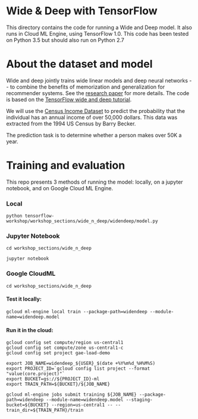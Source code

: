 # Wide & Deep with TensorFlow

This directory contains the code for running a Wide and Deep model. It also runs in Cloud ML Engine, using TensorFlow 1.0. This code has been tested on Python 3.5 but should also run on Python 2.7

# About the dataset and model
Wide and deep jointly trains wide linear models and deep neural networks -- to combine the benefits of memorization and generalization for recommender systems. See the [research paper](https://arxiv.org/abs/1606.07792) for more details. The code is based on the [TensorFlow wide and deep tutorial](https://www.tensorflow.org/tutorials/wide_and_deep/).

We will use the [Census Income Dataset](https://archive.ics.uci.edu/ml/datasets/Census+Income) to predict the probability that the individual has an annual income of over 50,000 dollars. This data was extracted from the 1994 US Census by Barry Becker. 

The prediction task is to determine whether a person makes over 50K a year.

# Training and evaluation
This repo presents 3 methods of running the model: locally, on a jupyter notebook, and on Google Cloud ML Engine.

### Local
`python tensorflow-workshop/workshop_sections/wide_n_deep/widendeep/model.py`

### Jupyter Notebook
`cd workshop_sections/wide_n_deep`

`jupyter notebook`

### Google CloudML
`cd workshop_sections/wide_n_deep`

#### Test it locally:
`gcloud ml-engine local train --package-path=widendeep --module-name=widendeep.model`

#### Run it in the cloud:
    gcloud config set compute/region us-central1
    gcloud config set compute/zone us-central1-c
    gcloud config set project gae-load-demo

    export JOB_NAME=widendeep_${USER}_$(date +%Y%m%d_%H%M%S)
    export PROJECT_ID=`gcloud config list project --format "value(core.project)"`
    export BUCKET=gs://${PROJECT_ID}-ml
    export TRAIN_PATH=${BUCKET}/${JOB_NAME}

    gcloud ml-engine jobs submit training ${JOB_NAME} --package-path=widendeep --module-name=widendeep.model --staging-bucket=${BUCKET} --region=us-central1 -- --train_dir=${TRAIN_PATH}/train


